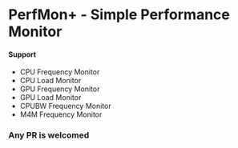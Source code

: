 # PerfMon+ - Simple Performance Monitor

#### Support
* CPU Frequency Monitor
* CPU Load Monitor
* GPU Frequency Monitor
* GPU Load Monitor
* CPUBW Frequency Monitor
* M4M Frequency Monitor

### Any PR is welcomed
